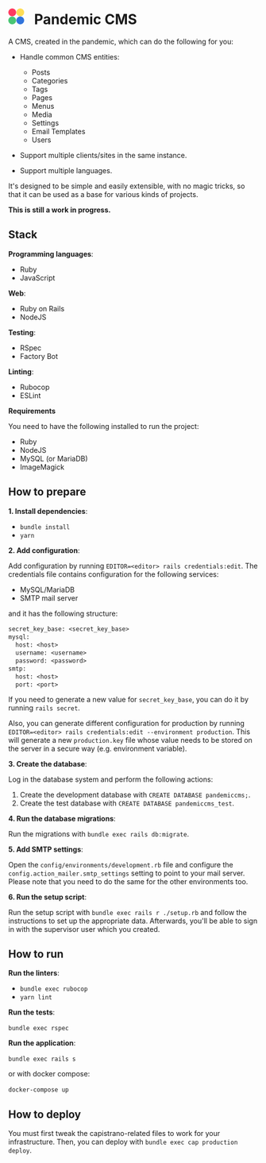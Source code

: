<h1>
  <img src="public/logo.png" alt="logo" />
  &nbsp;
  Pandemic CMS
</h1>

A CMS, created in the pandemic, which can do the following for you:

- Handle common CMS entities:

  - Posts
  - Categories
  - Tags
  - Pages
  - Menus
  - Media
  - Settings
  - Email Templates
  - Users

- Support multiple clients/sites in the same instance.
- Support multiple languages.

It's designed to be simple and easily extensible, with no magic tricks, so that it can be used as a base for various kinds of projects.

**This is still a work in progress.**

## Stack

**Programming languages**:

- Ruby
- JavaScript

**Web**:

- Ruby on Rails
- NodeJS

**Testing**:

- RSpec
- Factory Bot

**Linting**:

- Rubocop
- ESLint

**Requirements**

You need to have the following installed to run the project:

- Ruby
- NodeJS
- MySQL (or MariaDB)
- ImageMagick

## How to prepare

**1. Install dependencies**:

- `bundle install`
- `yarn`

**2. Add configuration**:

Add configuration by running `EDITOR=<editor> rails credentials:edit`. The credentials file contains configuration for the following services:
- MySQL/MariaDB
- SMTP mail server

and it has the following structure:

```
secret_key_base: <secret_key_base>
mysql:
  host: <host>
  username: <username>
  password: <password>
smtp:
  host: <host>
  port: <port>
```

If you need to generate a new value for `secret_key_base`, you can do it by running `rails secret`.

Also, you can generate different configuration for production by running `EDITOR=<editor> rails credentials:edit --environment production`. This will generate a new `production.key` file whose value needs to be stored on the server in a secure way (e.g. environment variable).

**3. Create the database**:

Log in the database system and perform the following actions:

1. Create the development database with `CREATE DATABASE pandemiccms;`.
1. Create the test database with `CREATE DATABASE pandemiccms_test`.

**4. Run the database migrations**:

Run the migrations with `bundle exec rails db:migrate`.

**5. Add SMTP settings**:

Open the `config/environments/development.rb` file and configure the `config.action_mailer.smtp_settings` setting to point to your mail server.
Please note that you need to do the same for the other environments too.

**6. Run the setup script**:

Run the setup script with `bundle exec rails r ./setup.rb` and follow the instructions to set up the appropriate data.
Afterwards, you'll be able to sign in with the supervisor user which you created.

## How to run

**Run the linters**:

- `bundle exec rubocop`
- `yarn lint`

**Run the tests**:

`bundle exec rspec`

**Run the application**:

`bundle exec rails s`

or with docker compose:

`docker-compose up`

## How to deploy

You must first tweak the capistrano-related files to work for your infrastructure. Then, you can deploy with `bundle exec cap production deploy`.
